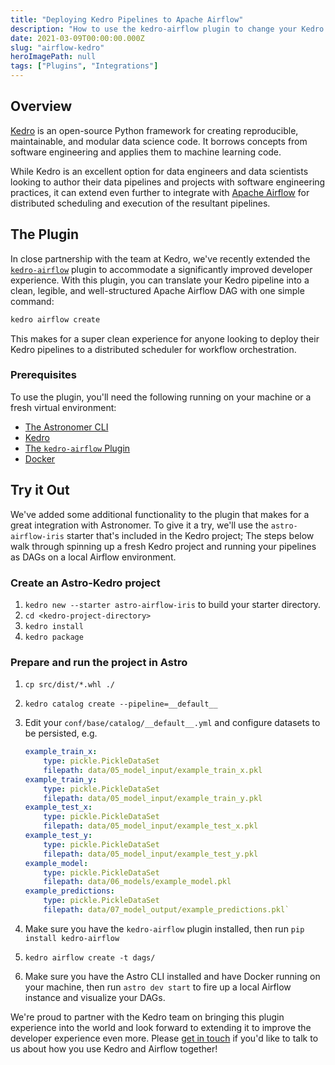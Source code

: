 ```yaml
---
title: "Deploying Kedro Pipelines to Apache Airflow"
description: "How to use the kedro-airflow plugin to change your Kedro pipelines into Apache Airflow DAGs and deploy them to a production environment."
date: 2021-03-09T00:00:00.000Z
slug: "airflow-kedro"
heroImagePath: null
tags: ["Plugins", "Integrations"]
---
```


## Overview

[Kedro](https://github.com/quantumblacklabs/kedro) is an open-source Python framework for creating reproducible, maintainable, and modular data science code. It borrows concepts from software engineering and applies them to machine learning code.

While Kedro is an excellent option for data engineers and data scientists looking to author their data pipelines and projects with software engineering practices, it can extend even further to integrate with [Apache Airflow](https://airflow.apache.org) for distributed scheduling and execution of the resultant pipelines.

## The Plugin

In close partnership with the team at Kedro, we've recently extended the [`kedro-airflow`](https://github.com/quantumblacklabs/kedro-airflow) plugin to accommodate a significantly improved developer experience. With this plugin, you can translate your Kedro pipeline into a clean, legible, and well-structured Apache Airflow DAG with one simple command:

```bash
kedro airflow create
```

This makes for a super clean experience for anyone looking to deploy their Kedro pipelines to a distributed scheduler for workflow orchestration.

### Prerequisites

To use the plugin, you'll need the following running on your machine or a fresh virtual environment:

- [The Astronomer CLI](https://www.astronomer.io/docs/cloud/stable/develop/cli-quickstart#step-1-install-the-astronomer-cli)
- [Kedro](https://github.com/quantumblacklabs/kedro)
- [The `kedro-airflow` Plugin](https://github.com/quantumblacklabs/kedro-airflow)
- [Docker](https://docs.docker.com/docker-for-mac/install/)

## Try it Out

We've added some additional functionality to the plugin that makes for a great integration with Astronomer. To give it a try, we'll use the `astro-airflow-iris` starter that's included in the Kedro project; The steps below walk through spinning up a fresh Kedro project and running your pipelines as DAGs on a local Airflow environment.

### Create an Astro-Kedro project

1. `kedro new --starter astro-airflow-iris` to build your starter directory.
2. `cd <kedro-project-directory>`
3. `kedro install`
4. `kedro package`
   
### Prepare and run the project in Astro

1. `cp src/dist/*.whl ./`
2. `kedro catalog create --pipeline=__default__`
3. Edit your `conf/base/catalog/__default__.yml` and configure datasets to be persisted, e.g.

    ```yaml
    example_train_x:
        type: pickle.PickleDataSet
        filepath: data/05_model_input/example_train_x.pkl
    example_train_y:
        type: pickle.PickleDataSet
        filepath: data/05_model_input/example_train_y.pkl
    example_test_x:
        type: pickle.PickleDataSet
        filepath: data/05_model_input/example_test_x.pkl
    example_test_y:
        type: pickle.PickleDataSet
        filepath: data/05_model_input/example_test_y.pkl
    example_model:
        type: pickle.PickleDataSet
        filepath: data/06_models/example_model.pkl
    example_predictions:
        type: pickle.PickleDataSet
        filepath: data/07_model_output/example_predictions.pkl`
    ```

4. Make sure you have the `kedro-airflow` plugin installed, then run `pip install kedro-airflow`
5. `kedro airflow create -t dags/`
6. Make sure you have the Astro CLI installed and have Docker running on your machine, then run `astro dev start` to fire up a local Airflow instance and visualize your DAGs.

We're proud to partner with the Kedro team on bringing this plugin experience into the world and look forward to extending it to improve the developer experience even more. Please [get in touch](https://astronomer.io/contact) if you'd like to talk to us about how you use Kedro and Airflow together!
